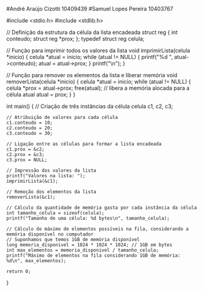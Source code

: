 #André Araújo Cizotti 10409439
#Samuel Lopes Pereira 10403767 

#include <stdio.h>
#include <stdlib.h>

// Definição da estrutura da célula da lista encadeada
struct reg {
    int conteudo;
    struct reg *prox;
};
typedef struct reg celula;

// Função para imprimir todos os valores da lista
void imprimirLista(celula *inicio) {
    celula *atual = inicio;
    while (atual != NULL) {
        printf("%d ", atual->conteudo);
        atual = atual->prox;
    }
    printf("\n");
}

// Função para remover os elementos da lista e liberar memória
void removerLista(celula *inicio) {
    celula *atual = inicio;
    while (atual != NULL) {
        celula *prox = atual->prox;
        free(atual); // libera a memória alocada para a célula atual
        atual = prox;
    }
}

int main() {
    // Criação de três instâncias da célula
    celula c1, c2, c3;
    
    // Atribuição de valores para cada célula
    c1.conteudo = 10;
    c2.conteudo = 20;
    c3.conteudo = 30;
    
    // Ligação entre as células para formar a lista encadeada
    c1.prox = &c2;
    c2.prox = &c3;
    c3.prox = NULL;
    
    // Impressão dos valores da lista
    printf("Valores na lista: ");
    imprimirLista(&c1);
    
    // Remoção dos elementos da lista
    removerLista(&c1);
    
    // Cálculo da quantidade de memória gasta por cada instância da célula
    int tamanho_celula = sizeof(celula);
    printf("Tamanho de uma célula: %d bytes\n", tamanho_celula);
    
    // Cálculo do máximo de elementos possíveis na fila, considerando a memória disponível no computador
    // Suponhamos que temos 1GB de memória disponível
    long memoria_disponivel = 1024 * 1024 * 1024; // 1GB em bytes
    int max_elementos = memoria_disponivel / tamanho_celula;
    printf("Máximo de elementos na fila considerando 1GB de memória: %d\n", max_elementos);
    
    return 0;
}
